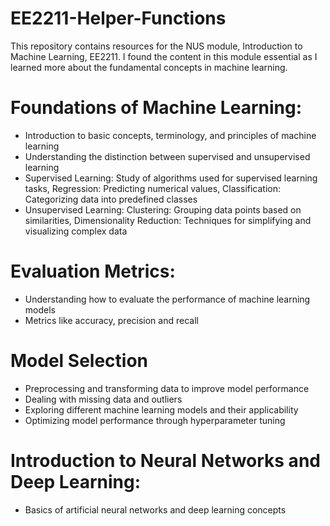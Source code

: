 # EE2211-Helper-Functions
This repository contains resources for the NUS module, Introduction to Machine Learning, EE2211. I found the content in this module essential as I learned more about the fundamental concepts in machine learning.

# Foundations of Machine Learning:
- Introduction to basic concepts, terminology, and principles of machine learning
- Understanding the distinction between supervised and unsupervised learning
- Supervised Learning: Study of algorithms used for supervised learning tasks, Regression: Predicting numerical values, Classification: Categorizing data into     predefined classes
- Unsupervised Learning: Clustering: Grouping data points based on similarities, Dimensionality Reduction: Techniques for simplifying and visualizing complex      data

# Evaluation Metrics:
- Understanding how to evaluate the performance of machine learning models
- Metrics like accuracy, precision and recall

# Model Selection
- Preprocessing and transforming data to improve model performance
- Dealing with missing data and outliers
- Exploring different machine learning models and their applicability
- Optimizing model performance through hyperparameter tuning

# Introduction to Neural Networks and Deep Learning:
- Basics of artificial neural networks and deep learning concepts
